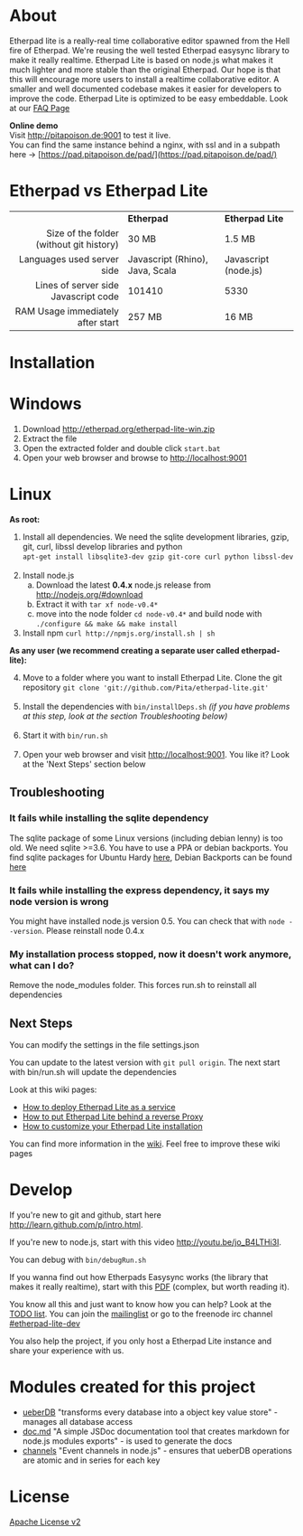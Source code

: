 # About
Etherpad lite is a really-real time collaborative editor spawned from the Hell fire of Etherpad. 
We're reusing the well tested Etherpad easysync library to make it really realtime. Etherpad Lite 
is based on node.js what makes it much lighter and more stable than the original Etherpad. Our hope 
is that this will encourage more users to install a realtime collaborative editor. A smaller and well 
documented codebase makes it easier for developers to improve the code. Etherpad Lite is optimized 
to be easy embeddable. Look at our [FAQ Page](https://github.com/Pita/etherpad-lite/wiki/FAQ)

**Online demo**<br>
Visit <http://pitapoison.de:9001> to test it live. <br>You can find the same instance behind a nginx, with ssl and in a subpath here -> [https://pad.pitapoison.de/pad/](https://pad.pitapoison.de/pad/)

# Etherpad vs Etherpad Lite
<table>
  <tr>
    <td>&nbsp;</td><td><b>Etherpad</b></td><td><b>Etherpad Lite</b></td>
  </tr>
  <tr>
    <td align="right">Size of the folder (without git history)</td><td>30 MB</td><td>1.5 MB</td>
  </tr>
  <tr>
    <td align="right">Languages used server side</td><td>Javascript (Rhino), Java, Scala</td><td>Javascript (node.js)</td>
  </tr>
  <tr>
    <td align="right">Lines of server side Javascript code</td><td>101410</td><td>5330</td>
  </tr>
  <tr>
    <td align="right">RAM Usage immediately after start</td><td>257 MB</td><td>16 MB</td>
  </tr>
</table>

# Installation

# Windows

1) Download <http://etherpad.org/etherpad-lite-win.zip>
2) Extract the file
3) Open the extracted folder and double click `start.bat`
4) Open your web browser and browse to <http://localhost:9001>

# Linux

**As root:**

<ol>
  <li>Install all dependencies. We need the sqlite development libraries, gzip, git, curl, libssl develop libraries and python <br><code>apt-get install libsqlite3-dev gzip git-core curl python libssl-dev</code></li><br>
  <li>Install node.js 
    <ol type="a">
      <li>Download the latest <b>0.4.x</b> node.js release from <a href="http://nodejs.org/#download">http://nodejs.org/#download</a></li>
      <li>Extract it with <code>tar xf node-v0.4*</code></li>
      <li>move into the node folder <code>cd node-v0.4*</code> and build node with <code>./configure && make && make install</code></li>
    </ol>
  </li>
  <li>Install npm <code>curl http://npmjs.org/install.sh | sh</code></li>
</ol>

**As any user (we recommend creating a separate user called etherpad-lite):**

<ol start="4">
  <li> Move to a folder where you want to install Etherpad Lite. Clone the git repository <code>git clone 'git://github.com/Pita/etherpad-lite.git'</code><br>&nbsp;</li>
  <li> Install the dependencies with <code>bin/installDeps.sh</code> <i>(if you have problems at this step, look at the section Troubleshooting below)</i><br>&nbsp;</li>
  <li> Start it with <code>bin/run.sh</code><br>&nbsp;</li>
  <li> Open your web browser and visit <a href="http://localhost:9001">http://localhost:9001</a>. You like it? Look at the 'Next Steps' section below</li>
</ol>

## Troubleshooting

### It fails while installing the sqlite dependency
The sqlite package of some Linux versions (including debian lenny) is too old. We need sqlite >=3.6. You have to use a PPA or debian backports. You find sqlite packages for Ubuntu Hardy [here](https://launchpad.net/~mirabilos/+archive/ppa/+sourcepub/1304941/+listing-archive-extra), Debian Backports can be found [here](http://backports-master.debian.org/Instructions/#index1h2)

### It fails while installing the express dependency, it says my node version is wrong
You might have installed node.js version 0.5. You can check that with `node --version`. Please reinstall node 0.4.x

### My installation process stopped, now it doesn't work anymore, what can I do?
Remove the node_modules folder. This forces run.sh to reinstall all dependencies

## Next Steps
You can modify the settings in the file settings.json

You can update to the latest version with `git pull origin`. The next start with bin/run.sh will update the dependencies

Look at this wiki pages: 

* [How to deploy Etherpad Lite as a service](https://github.com/Pita/etherpad-lite/wiki/How-to-deploy-Etherpad-Lite-as-a-service)
* [How to put Etherpad Lite behind a reverse Proxy](https://github.com/Pita/etherpad-lite/wiki/How-to-put-Etherpad-Lite-behind-a-reverse-Proxy)
* [How to customize your Etherpad Lite installation](https://github.com/Pita/etherpad-lite/wiki/How-to-customize-your-Etherpad-Lite-installation)

You can find more information in the [wiki](https://github.com/Pita/etherpad-lite/wiki). Feel free to improve these wiki pages

# Develop
If you're new to git and github, start here <http://learn.github.com/p/intro.html>.

If you're new to node.js, start with this video <http://youtu.be/jo_B4LTHi3I>.

You can debug with `bin/debugRun.sh`

If you wanna find out how Etherpads Easysync works (the library that makes it really realtime), start with this [PDF](https://github.com/Pita/etherpad-lite/raw/master/doc/easysync/easysync-full-description.pdf) (complex, but worth reading it).

You know all this and just want to know how you can help? Look at the [TODO list](https://github.com/Pita/etherpad-lite/wiki/TODO).
You can join the [mailinglist](http://groups.google.com/group/etherpad-lite-dev) or go to the freenode irc channel [#etherpad-lite-dev](http://webchat.freenode.net?channels=#etherpad-lite-dev)

You also help the project, if you only host a Etherpad Lite instance and share your experience with us.

# Modules created for this project

* [ueberDB](https://github.com/Pita/ueberDB) "transforms every database into a object key value store" - manages all database access
* [doc.md](https://github.com/Pita/doc.md) "A simple JSDoc documentation tool that creates markdown for node.js modules exports" - is used to generate the docs
* [channels](https://github.com/Pita/channels) "Event channels in node.js" - ensures that ueberDB operations are atomic and in series for each key

# License
[Apache License v2](http://www.apache.org/licenses/LICENSE-2.0.html)
